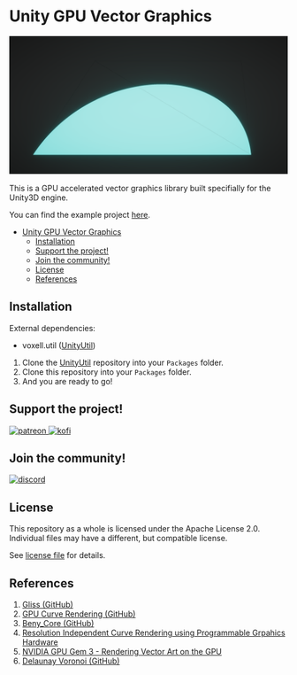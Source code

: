 # Unity GPU Vector Graphics

![Simple Bezier Curve](./Pictures~/simple_bezier_curve.png)

This is a GPU accelerated vector graphics library built specifially for the Unity3D engine.

You can find the example project [here](https://github.com/nixon-voxell/UnityGPUVectorGraphicsExamples).

- [Unity GPU Vector Graphics](#unity-gpu-vector-graphics)
  - [Installation](#installation)
  - [Support the project!](#support-the-project)
  - [Join the community!](#join-the-community)
  - [License](#license)
  - [References](#references)

## Installation

External dependencies:

- voxell.util ([UnityUtil](https://github.com/voxell-tech/UnityUtil))

1. Clone the [UnityUtil](https://github.com/voxell-tech/UnityUtil) repository into your `Packages` folder.
2. Clone this repository into your `Packages` folder.
3. And you are ready to go!

## Support the project!

<a href="https://www.patreon.com/voxelltech" target="_blank">
  <img src="https://teaprincesschronicles.files.wordpress.com/2020/03/support-me-on-patreon.png" alt="patreon" width="200px" height="56px"/>
</a>

<a href ="https://ko-fi.com/voxelltech" target="_blank">
  <img src="https://uploads-ssl.webflow.com/5c14e387dab576fe667689cf/5cbed8a4cf61eceb26012821_SupportMe_red.png" alt="kofi" width="200px" height="40px"/>
</a>

## Join the community!

<a href ="https://discord.gg/WDBnuNH" target="_blank">
  <img src="https://gist.githubusercontent.com/nixon-voxell/e7ba303906080ffdf65b106f684801b5/raw/65b0338d5f4e82f700d3c9f14ec9fc62f3fd278e/JoinVXDiscord.svg" alt="discord" width="200px" height="200px"/>
</a>


## License

This repository as a whole is licensed under the Apache License 2.0. Individual files may have a different, but compatible license.

See [license file](./LICENSE) for details.

## References

1. [Gliss (GitHub)](https://github.com/mdk/gliss)
2. [GPU Curve Rendering (GitHub)](https://github.com/azer89/GPU_Curve_Rendering)
3. [Beny_Core (GitHub)](https://github.com/Reavenk/Berny_Core)
4. [Resolution Independent Curve Rendering using Programmable Grpahics Hardware](https://www.microsoft.com/en-us/research/wp-content/uploads/2005/01/p1000-loop.pdf)
5. [NVIDIA GPU Gem 3 - Rendering Vector Art on the GPU](https://developer.nvidia.com/gpugems/gpugems3/part-iv-image-effects/chapter-25-rendering-vector-art-gpu)
6. [Delaunay Voronoi (GitHub)](https://github.com/RafaelKuebler/DelaunayVoronoi)